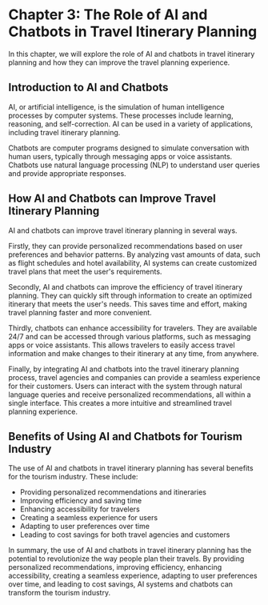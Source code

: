 Chapter 3: The Role of AI and Chatbots in Travel Itinerary Planning
===================================================================

In this chapter, we will explore the role of AI and chatbots in travel itinerary planning and how they can improve the travel planning experience.

Introduction to AI and Chatbots
-------------------------------

AI, or artificial intelligence, is the simulation of human intelligence processes by computer systems. These processes include learning, reasoning, and self-correction. AI can be used in a variety of applications, including travel itinerary planning.

Chatbots are computer programs designed to simulate conversation with human users, typically through messaging apps or voice assistants. Chatbots use natural language processing (NLP) to understand user queries and provide appropriate responses.

How AI and Chatbots can Improve Travel Itinerary Planning
---------------------------------------------------------

AI and chatbots can improve travel itinerary planning in several ways.

Firstly, they can provide personalized recommendations based on user preferences and behavior patterns. By analyzing vast amounts of data, such as flight schedules and hotel availability, AI systems can create customized travel plans that meet the user's requirements.

Secondly, AI and chatbots can improve the efficiency of travel itinerary planning. They can quickly sift through information to create an optimized itinerary that meets the user's needs. This saves time and effort, making travel planning faster and more convenient.

Thirdly, chatbots can enhance accessibility for travelers. They are available 24/7 and can be accessed through various platforms, such as messaging apps or voice assistants. This allows travelers to easily access travel information and make changes to their itinerary at any time, from anywhere.

Finally, by integrating AI and chatbots into the travel itinerary planning process, travel agencies and companies can provide a seamless experience for their customers. Users can interact with the system through natural language queries and receive personalized recommendations, all within a single interface. This creates a more intuitive and streamlined travel planning experience.

Benefits of Using AI and Chatbots for Tourism Industry
------------------------------------------------------

The use of AI and chatbots in travel itinerary planning has several benefits for the tourism industry. These include:

* Providing personalized recommendations and itineraries
* Improving efficiency and saving time
* Enhancing accessibility for travelers
* Creating a seamless experience for users
* Adapting to user preferences over time
* Leading to cost savings for both travel agencies and customers

In summary, the use of AI and chatbots in travel itinerary planning has the potential to revolutionize the way people plan their travels. By providing personalized recommendations, improving efficiency, enhancing accessibility, creating a seamless experience, adapting to user preferences over time, and leading to cost savings, AI systems and chatbots can transform the tourism industry.
